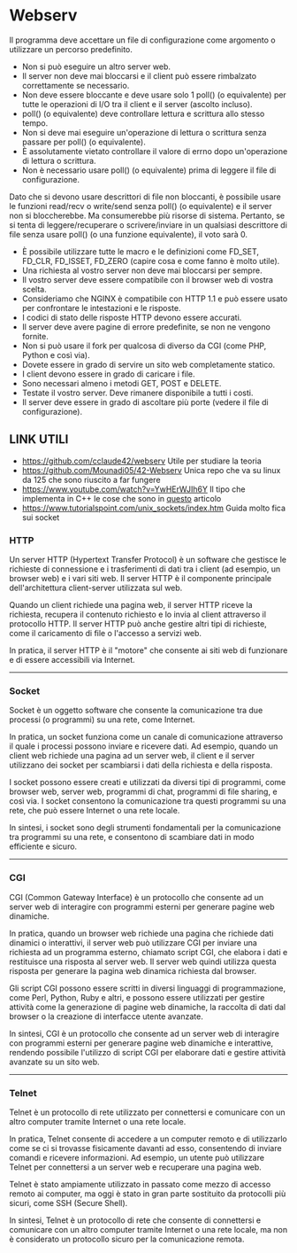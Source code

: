 # Webserv

Il programma deve accettare un file di configurazione come argomento o utilizzare un percorso predefinito.
- Non si può eseguire un altro server web.
- Il server non deve mai bloccarsi e il client può essere rimbalzato correttamente se necessario.
- Non deve essere bloccante e deve usare solo 1 poll() (o equivalente) per tutte le operazioni di I/O
tra il client e il server (ascolto incluso).
- poll() (o equivalente) deve controllare lettura e scrittura allo stesso tempo.
- Non si deve mai eseguire un'operazione di lettura o scrittura senza passare per poll() (o equivalente).
- È assolutamente vietato controllare il valore di errno dopo un'operazione di lettura o scrittura.
- Non è necessario usare poll() (o equivalente) prima di leggere il file di configurazione.

Dato che si devono usare descrittori di file non bloccanti, è
possibile usare le funzioni read/recv o write/send senza poll()
(o equivalente) e il server non si bloccherebbe.
Ma consumerebbe più risorse di sistema.
Pertanto, se si tenta di leggere/recuperare o scrivere/inviare in un qualsiasi descrittore di file senza usare poll() (o una funzione equivalente), il voto sarà 0.

- È possibile utilizzare tutte le macro e le definizioni come FD_SET, FD_CLR, FD_ISSET, FD_ZERO (capire cosa e come fanno è molto utile).
- Una richiesta al vostro server non deve mai bloccarsi per sempre.
- Il vostro server deve essere compatibile con il browser web di vostra scelta.
- Consideriamo che NGINX è compatibile con HTTP 1.1 e può essere usato per confrontare le intestazioni e le risposte.
- I codici di stato delle risposte HTTP devono essere accurati.
- Il server deve avere pagine di errore predefinite, se non ne vengono fornite.
- Non si può usare il fork per qualcosa di diverso da CGI (come PHP, Python e così via).
- Dovete essere in grado di servire un sito web completamente statico.
- I client devono essere in grado di caricare i file.
- Sono necessari almeno i metodi GET, POST e DELETE.
- Testate il vostro server. Deve rimanere disponibile a tutti i costi.
- Il server deve essere in grado di ascoltare più porte (vedere il file di configurazione).

<h2>LINK UTILI</h2>

- https://github.com/cclaude42/webserv  Utile per studiare la teoria
- https://github.com/Mounadi05/42-Webserv  Unica repo che va su linux da 125 che sono riuscito a far fungere
- https://www.youtube.com/watch?v=YwHErWJIh6Y Il tipo che implementa in C++ le cose che sono in [questo](https://medium.com/from-the-scratch/http-server-what-do-you-need-to-know-to-build-a-simple-http-server-from-scratch-d1ef8945e4fa "Ma che fico, si possono far apparire cose quando ci passi sopra con il mouse!") articolo
- https://www.tutorialspoint.com/unix_sockets/index.htm Guida molto fica sui socket

<h3>HTTP</h3>

Un server HTTP (Hypertext Transfer Protocol) è un software che gestisce le richieste di connessione e i trasferimenti di dati tra i client (ad esempio, un browser web) e i vari siti web. Il server HTTP è il componente principale dell'architettura client-server utilizzata sul web.

Quando un client richiede una pagina web, il server HTTP riceve la richiesta, recupera il contenuto richiesto e lo invia al client attraverso il protocollo HTTP. Il server HTTP può anche gestire altri tipi di richieste, come il caricamento di file o l'accesso a servizi web.

In pratica, il server HTTP è il "motore" che consente ai siti web di funzionare e di essere accessibili via Internet.

------------------------------------------------------------------------------------

<h3>Socket</h3>

Socket è un oggetto software che consente la comunicazione tra due processi (o programmi) su una rete, come Internet.

In pratica, un socket funziona come un canale di comunicazione attraverso il quale i processi possono inviare e ricevere dati. Ad esempio, quando un client web richiede una pagina ad un server web, il client e il server utilizzano dei socket per scambiarsi i dati della richiesta e della risposta.

I socket possono essere creati e utilizzati da diversi tipi di programmi, come browser web, server web, programmi di chat, programmi di file sharing, e così via. I socket consentono la comunicazione tra questi programmi su una rete, che può essere Internet o una rete locale.

In sintesi, i socket sono degli strumenti fondamentali per la comunicazione tra programmi su una rete, e consentono di scambiare dati in modo efficiente e sicuro.

--------------------------------------------------------------------------

<h3>CGI</h3>

CGI (Common Gateway Interface) è un protocollo che consente ad un server web di interagire con programmi esterni per generare pagine web dinamiche.

In pratica, quando un browser web richiede una pagina che richiede dati dinamici o interattivi, il server web può utilizzare CGI per inviare una richiesta ad un programma esterno, chiamato script CGI, che elabora i dati e restituisce una risposta al server web. Il server web quindi utilizza questa risposta per generare la pagina web dinamica richiesta dal browser.

Gli script CGI possono essere scritti in diversi linguaggi di programmazione, come Perl, Python, Ruby e altri, e possono essere utilizzati per gestire attività come la generazione di pagine web dinamiche, la raccolta di dati dal browser o la creazione di interfacce utente avanzate.

In sintesi, CGI è un protocollo che consente ad un server web di interagire con programmi esterni per generare pagine web dinamiche e interattive, rendendo possibile l'utilizzo di script CGI per elaborare dati e gestire attività avanzate su un sito web. 

---------------------------------------------------------------------------

<h3>Telnet</h3>

Telnet è un protocollo di rete utilizzato per connettersi e comunicare con un altro computer tramite Internet o una rete locale.

In pratica, Telnet consente di accedere a un computer remoto e di utilizzarlo come se ci si trovasse fisicamente davanti ad esso, consentendo di inviare comandi e ricevere informazioni. Ad esempio, un utente può utilizzare Telnet per connettersi a un server web e recuperare una pagina web.

Telnet è stato ampiamente utilizzato in passato come mezzo di accesso remoto ai computer, ma oggi è stato in gran parte sostituito da protocolli più sicuri, come SSH (Secure Shell).

In sintesi, Telnet è un protocollo di rete che consente di connettersi e comunicare con un altro computer tramite Internet o una rete locale, ma non è considerato un protocollo sicuro per la comunicazione remota.
